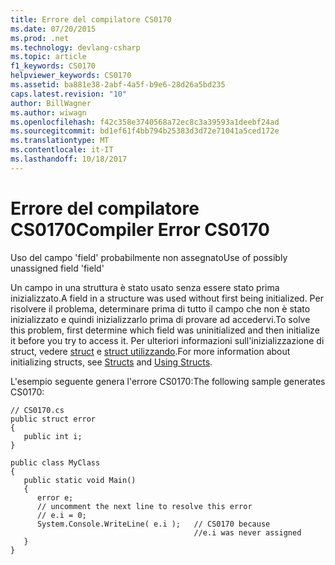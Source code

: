 ```yaml
---
title: Errore del compilatore CS0170
ms.date: 07/20/2015
ms.prod: .net
ms.technology: devlang-csharp
ms.topic: article
f1_keywords: CS0170
helpviewer_keywords: CS0170
ms.assetid: ba881e38-2abf-4a5f-b9e6-28d26a5bd235
caps.latest.revision: "10"
author: BillWagner
ms.author: wiwagn
ms.openlocfilehash: f42c358e3740568a72ec8c3a39593a1deebf24ad
ms.sourcegitcommit: bd1ef61f4bb794b25383d3d72e71041a5ced172e
ms.translationtype: MT
ms.contentlocale: it-IT
ms.lasthandoff: 10/18/2017
---
```

# <a name="compiler-error-cs0170"></a><span data-ttu-id="d5555-102">Errore del compilatore CS0170</span><span class="sxs-lookup"><span data-stu-id="d5555-102">Compiler Error CS0170</span></span>
<span data-ttu-id="d5555-103">Uso del campo 'field' probabilmente non assegnato</span><span class="sxs-lookup"><span data-stu-id="d5555-103">Use of possibly unassigned field 'field'</span></span>  
  
 <span data-ttu-id="d5555-104">Un campo in una struttura è stato usato senza essere stato prima inizializzato.</span><span class="sxs-lookup"><span data-stu-id="d5555-104">A field in a structure was used without first being initialized.</span></span> <span data-ttu-id="d5555-105">Per risolvere il problema, determinare prima di tutto il campo che non è stato inizializzato e quindi inizializzarlo prima di provare ad accedervi.</span><span class="sxs-lookup"><span data-stu-id="d5555-105">To solve this problem, first determine which field was uninitialized and then initialize it before you try to access it.</span></span> <span data-ttu-id="d5555-106">Per ulteriori informazioni sull'inizializzazione di struct, vedere [struct](../../csharp/programming-guide/classes-and-structs/structs.md) e [struct utilizzando](../../csharp/programming-guide/classes-and-structs/using-structs.md).</span><span class="sxs-lookup"><span data-stu-id="d5555-106">For more information about initializing structs, see [Structs](../../csharp/programming-guide/classes-and-structs/structs.md) and [Using Structs](../../csharp/programming-guide/classes-and-structs/using-structs.md).</span></span>  
  
 <span data-ttu-id="d5555-107">L'esempio seguente genera l'errore CS0170:</span><span class="sxs-lookup"><span data-stu-id="d5555-107">The following sample generates CS0170:</span></span>  
  
```  
// CS0170.cs  
public struct error  
{  
   public int i;  
}  
  
public class MyClass  
{  
   public static void Main()  
   {  
      error e;  
      // uncomment the next line to resolve this error  
      // e.i = 0;  
      System.Console.WriteLine( e.i );   // CS0170 because   
                                         //e.i was never assigned  
   }  
}  
```
